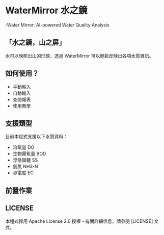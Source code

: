 # WaterMirror 水之鏡
💧Water Mirror: AI-powered Water Quality Analysis
  
## 「水之鏡，山之屏」  
水可以映照出山的形貌，透過 WaterMirror 可以輕鬆反映出各項水質資訊。  
  
## 如何使用？  
- 手動輸入  
- 自動輸入  
- 查閱報表  
- 使用教學  
  
## 支援類型
目前本程式支援以下水質資料：  
- 溶氧量 DO  
- 生物需氧量 BOD  
- 浮懸固體 SS  
- 氨氮 NH3-N  
- 導電度 EC  
  
## 前置作業  

  
## LICENSE  
本程式採用 Apache License 2.0 授權 - 有關詳細信息，請參閱 [LICENSE] 文件。  